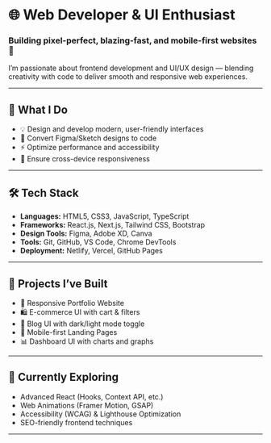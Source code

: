 # 🌐 Web Developer & UI Enthusiast  
### Building pixel-perfect, blazing-fast, and mobile-first websites 🚀

I’m passionate about frontend development and UI/UX design — blending creativity with code to deliver smooth and responsive web experiences.

---

## 🎯 What I Do

- 💡 Design and develop modern, user-friendly interfaces  
- 🔧 Convert Figma/Sketch designs to code  
- ⚡ Optimize performance and accessibility  
- 📱 Ensure cross-device responsiveness  

---

## 🛠️ Tech Stack

- **Languages:** HTML5, CSS3, JavaScript, TypeScript  
- **Frameworks:** React.js, Next.js, Tailwind CSS, Bootstrap  
- **Design Tools:** Figma, Adobe XD, Canva  
- **Tools:** Git, GitHub, VS Code, Chrome DevTools  
- **Deployment:** Netlify, Vercel, GitHub Pages  

---

## 📘 Projects I’ve Built

- 🌈 Responsive Portfolio Website  
- 🛍️ E-commerce UI with cart & filters  
- 📰 Blog UI with dark/light mode toggle  
- 📱 Mobile-first Landing Pages  
- 📊 Dashboard UI with charts and graphs  

---

## 🚀 Currently Exploring

- Advanced React (Hooks, Context API, etc.)  
- Web Animations (Framer Motion, GSAP)  
- Accessibility (WCAG) & Lighthouse Optimization  
- SEO-friendly frontend techniques  

---
